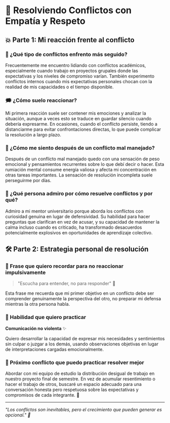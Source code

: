 # 📝 Resolviendo Conflictos con Empatía y Respeto

## 💥 Parte 1: Mi reacción frente al conflicto

### 🧯 ¿Qué tipo de conflictos enfrento más seguido?
Frecuentemente me encuentro lidiando con conflictos académicos, especialmente cuando trabajo en proyectos grupales donde las expectativas y los niveles de compromiso varían. También experimento conflictos internos cuando mis expectativas personales chocan con la realidad de mis capacidades o el tiempo disponible.

### 🗯️ ¿Cómo suelo reaccionar?
Mi primera reacción suele ser contener mis emociones y analizar la situación, aunque a veces esto se traduce en guardar silencio cuando debería expresarme. En ocasiones, cuando el conflicto persiste, tiendo a distanciarme para evitar confrontaciones directas, lo que puede complicar la resolución a largo plazo.

### 🤯 ¿Cómo me siento después de un conflicto mal manejado?
Después de un conflicto mal manejado quedo con una sensación de peso emocional y pensamientos recurrentes sobre lo que debí decir o hacer. Esta rumiación mental consume energía valiosa y afecta mi concentración en otras tareas importantes. La sensación de resolución incompleta suele perseguirme por días.

### 🌈 ¿Qué persona admiro por cómo resuelve conflictos y por qué?
Admiro a mi mentor universitario porque aborda los conflictos con curiosidad genuina en lugar de defensividad. Su habilidad para hacer preguntas que clarifican en vez de acusar, y su capacidad de mantener la calma incluso cuando es criticado, ha transformado desacuerdos potencialmente explosivos en oportunidades de aprendizaje colectivo.

## 🛠️ Parte 2: Estrategia personal de resolución

### 💬 Frase que quiero recordar para no reaccionar impulsivamente
> "Escucha para entender, no para responder" 🧠

Esta frase me recuerda que mi primer objetivo en un conflicto debe ser comprender genuinamente la perspectiva del otro, no preparar mi defensa mientras la otra persona habla.

### 🤝 Habilidad que quiero practicar
**Comunicación no violenta** ✨

Quiero desarrollar la capacidad de expresar mis necesidades y sentimientos sin culpar o juzgar a los demás, usando observaciones objetivas en lugar de interpretaciones cargadas emocionalmente.

### 🧪 Próximo conflicto que puedo practicar resolver mejor
Abordar con mi equipo de estudio la distribución desigual de trabajo en nuestro proyecto final de semestre. En vez de acumular resentimiento o hacer el trabajo de otros, buscaré un espacio adecuado para una conversación honesta pero respetuosa sobre las expectativas y compromisos de cada integrante. 🌱

---
*"Los conflictos son inevitables, pero el crecimiento que pueden generar es opcional." 🚀*
